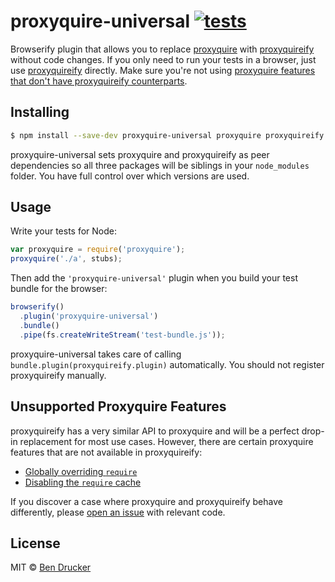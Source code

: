 # proxyquire-universal [![tests](https://github.com/bendrucker/proxyquire-universal/workflows/tests/badge.svg)](https://github.com/bendrucker/proxyquire-universal/actions?query=workflow%3Atests)

Browserify plugin that allows you to replace [proxyquire](https://github.com/thlorenz/proxyquire) with [proxyquireify](https://github.com/thlorenz/proxyquireify) without code changes. If you only need to run your tests in a browser, just use [proxyquireify](https://github.com/thlorenz/proxyquireify) directly. Make sure you're not using [proxyquire features that don't have proxyquireify counterparts](#unsupported-proxyquire-features).

## Installing

```sh
$ npm install --save-dev proxyquire-universal proxyquire proxyquireify
```
proxyquire-universal sets proxyquire and proxyquireify as peer dependencies so all three packages will be siblings in your `node_modules` folder. You have full control over which versions are used.

## Usage

Write your tests for Node:

```js
var proxyquire = require('proxyquire');
proxyquire('./a', stubs);
```

Then add the `'proxyquire-universal'` plugin when you build your test bundle for the browser:

```js
browserify()
  .plugin('proxyquire-universal')
  .bundle()
  .pipe(fs.createWriteStream('test-bundle.js'));
```

proxyquire-universal takes care of calling `bundle.plugin(proxyquireify.plugin)` automatically. You should not register proxyquireify manually.

## Unsupported Proxyquire Features

proxyquireify has a very similar API to proxyquire and will be a perfect drop-in replacement for most use cases. However, there are certain proxyquire features that are not available in proxyquireify:

* [Globally overriding `require`](https://github.com/thlorenz/proxyquire#globally-override-require)
* [Disabling the `require` cache](https://github.com/thlorenz/proxyquire#forcing-proxyquire-to-reload-modules)

If you discover a case where proxyquire and proxyquireify behave differently, please [open an issue](https://github.com/bendrucker/proxyquire-universal/issues/new) with relevant code.

## License

MIT © [Ben Drucker](http://bendrucker.me)
